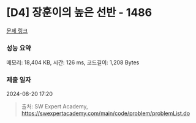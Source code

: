 # [D4] 장훈이의 높은 선반 - 1486 

[문제 링크](https://swexpertacademy.com/main/code/problem/problemDetail.do?contestProbId=AV2b7Yf6ABcBBASw) 

### 성능 요약

메모리: 18,404 KB, 시간: 126 ms, 코드길이: 1,208 Bytes

### 제출 일자

2024-08-20 17:20



> 출처: SW Expert Academy, https://swexpertacademy.com/main/code/problem/problemList.do